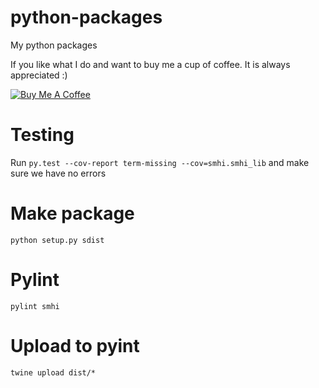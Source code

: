 # python-packages
My python packages


If you like what I do and want to buy me a cup of coffee. It is always appreciated :)

<a href="https://www.buymeacoffee.com/ij1qXRM6E" target="_blank"><img src="https://www.buymeacoffee.com/assets/img/custom_images/orange_img.png" alt="Buy Me A Coffee" style="height: auto !important;width: auto !important;" ></a>

# Testing
Run ```py.test --cov-report term-missing --cov=smhi.smhi_lib``` and make sure we have no errors

# Make package
```python setup.py sdist```

# Pylint
```pylint smhi```
# Upload to pyint

```twine upload dist/*```
